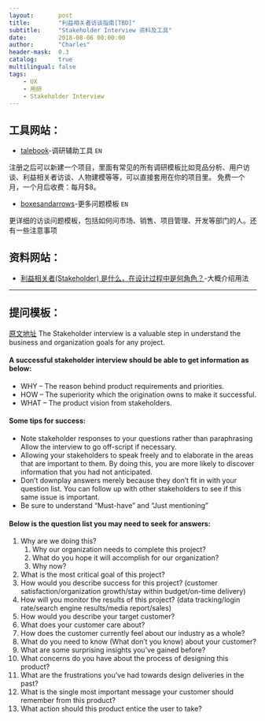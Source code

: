 ```yaml
---
layout:       post
title:        "利益相关者访谈指南[TBD]"
subtitle:     "Stakeholder Interview 资料及工具"
date:         2018-08-06 00:00:00
author:       "Charles"
header-mask:  0.3
catalog:      true
multilingual: false
tags:
	- UX
	- 用研
	- Stakeholder Interview
---
```



## 工具网站：

-  [talebook][1]-调研辅助工具 `EN`

注册之后可以新建一个项目，里面有常见的所有调研模板比如竞品分析、用户访谈、利益相关者访谈、人物建模等等，可以直接套用在你的项目里。
免费一个月，一个月后收费：每月$8。

- [boxesandarrows][2]-更多问题模板 `EN`

更详细的访谈问题模板，包括如何问市场、销售、项目管理、开发等部门的人。还有一些注意事项


## 资料网站：
- [利益相关者(Stakeholder) 是什么，在设计过程中是何角色？][3]-大概介绍用法

---- 
## 提问模板：
[原文地址][4]
The Stakeholder interview is a valuable step in understand the business and organization goals for any project. 

#### A successful stakeholder interview should be able to get information as below:
* WHY – The reason behind product requirements and priorities.
* HOW – The superiority which the origination owns to make it successful.
* WHAT – The product vision from stakeholders.

#### Some tips for success:
* Note stakeholder responses to your questions rather than paraphrasing
Allow the interview to go off-script if necessary.
* Allowing your stakeholders to speak freely and to elaborate in the areas that are important to them. By doing this, you are more likely to discover information that you had not anticipated.
* Don’t downplay answers merely because they don’t fit in with your question list. You can follow up with other stakeholders to see if this same issue is important.
* Be sure to understand “Must-have” and “Just mentioning”

#### Below is the question list you may need to seek for answers:
1. Why are we doing this?
	1. Why our organization needs to complete this project?
	2. What do you hope it will accomplish for our organization?
	3. Why now?
2. What is the most critical goal of this project?
3. How would you describe success for this project? (customer satisfaction/organization growth/stay within budget/on-time delivery)
4. How will you monitor the results of this project? (data tracking/login rate/search engine results/media report/sales)
5. How would you describe your target customer? 
6. What does your customer care about?
7. How does the customer currently feel about our industry as a whole?
8. What do you need to know (What don’t you know) about your customer? 
9. What are some surprising insights you’ve gained before?
10. What concerns do you have about the process of designing this product?
11. What are the frustrations you’ve had towards design deliveries in the past?
12. What is the single most important message your customer should remember from this product?
13. What action should this product entice the user to take?








[1]:	https://talebook.io/ "Talebook"
[2]:	http://boxesandarrows.com/a-stakeholder-interview-checklist/
[3]:	https://zhuanlan.zhihu.com/p/36838131
[4]:	https://www.uxapprentice.com/resources/stakeholder-interview-template/

